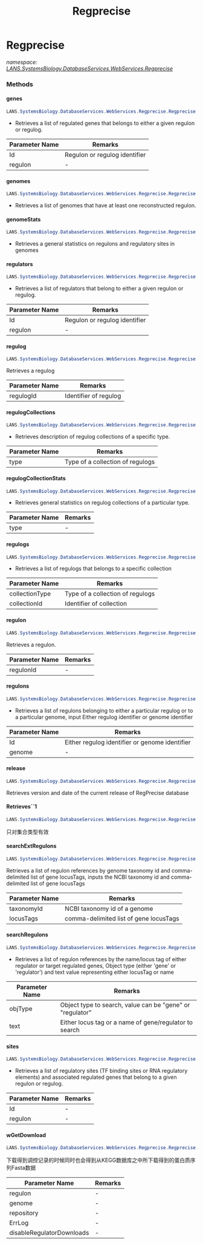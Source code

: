 ﻿---
title: Regprecise
---

# Regprecise
_namespace: [LANS.SystemsBiology.DatabaseServices.WebServices.Regprecise](N-LANS.SystemsBiology.DatabaseServices.WebServices.Regprecise.html)_





### Methods

#### genes
```csharp
LANS.SystemsBiology.DatabaseServices.WebServices.Regprecise.Regprecise.genes(System.Int32,System.Boolean)
```
+ Retrieves a list of regulated genes that belongs to either a given regulon or regulog.

|Parameter Name|Remarks|
|--------------|-------|
|Id|Regulon or regulog identifier|
|regulon|-|


#### genomes
```csharp
LANS.SystemsBiology.DatabaseServices.WebServices.Regprecise.Regprecise.genomes
```
+ Retrieves a list of genomes that have at least one reconstructed regulon.

#### genomeStats
```csharp
LANS.SystemsBiology.DatabaseServices.WebServices.Regprecise.Regprecise.genomeStats
```
+ Retrieves a general statistics on regulons and regulatory sites in genomes

#### regulators
```csharp
LANS.SystemsBiology.DatabaseServices.WebServices.Regprecise.Regprecise.regulators(System.Int32,System.Boolean)
```
+ Retrieves a list of regulators that belong to either a given regulon or regulog.

|Parameter Name|Remarks|
|--------------|-------|
|Id|Regulon or regulog identifier|
|regulon|-|


#### regulog
```csharp
LANS.SystemsBiology.DatabaseServices.WebServices.Regprecise.Regprecise.regulog(System.Int32)
```
Retrieves a regulog

|Parameter Name|Remarks|
|--------------|-------|
|regulogId|Identifier of regulog|


#### regulogCollections
```csharp
LANS.SystemsBiology.DatabaseServices.WebServices.Regprecise.Regprecise.regulogCollections(System.String)
```
+ Retrieves description of regulog collections of a specific type.

|Parameter Name|Remarks|
|--------------|-------|
|type|Type of a collection of regulogs|


#### regulogCollectionStats
```csharp
LANS.SystemsBiology.DatabaseServices.WebServices.Regprecise.Regprecise.regulogCollectionStats(System.String)
```
+ Retrieves general statistics on regulog collections of a particular type.

|Parameter Name|Remarks|
|--------------|-------|
|type|-|


#### regulogs
```csharp
LANS.SystemsBiology.DatabaseServices.WebServices.Regprecise.Regprecise.regulogs(System.String,System.Int32)
```
+ Retrieves a list of regulogs that belongs to a specific collection

|Parameter Name|Remarks|
|--------------|-------|
|collectionType|Type of a collection of regulogs|
|collectionId|Identifier of collection|


#### regulon
```csharp
LANS.SystemsBiology.DatabaseServices.WebServices.Regprecise.Regprecise.regulon(System.Int32)
```
Retrieves a regulon.

|Parameter Name|Remarks|
|--------------|-------|
|regulonId|-|


#### regulons
```csharp
LANS.SystemsBiology.DatabaseServices.WebServices.Regprecise.Regprecise.regulons(System.Int32,System.Boolean)
```
+ Retrieves a list of regulons belonging to either a particular regulog or to a particular genome, input Either regulog identifier or genome identifier

|Parameter Name|Remarks|
|--------------|-------|
|Id|Either regulog identifier or genome identifier|
|genome|-|


#### release
```csharp
LANS.SystemsBiology.DatabaseServices.WebServices.Regprecise.Regprecise.release
```
Retrieves version and date of the current release of RegPrecise database

#### Retrieves``1
```csharp
LANS.SystemsBiology.DatabaseServices.WebServices.Regprecise.Regprecise.Retrieves``1(System.String)
```
只对集合类型有效

#### searchExtRegulons
```csharp
LANS.SystemsBiology.DatabaseServices.WebServices.Regprecise.Regprecise.searchExtRegulons(System.Int32,System.String)
```
Retrieves a list of regulon references by genome taxonomy id and comma-delimited list of gene locusTags, inputs the NCBI taxonomy id and comma-delimited list of gene locusTags

|Parameter Name|Remarks|
|--------------|-------|
|taxonomyId|NCBI taxonomy id of a genome|
|locusTags|comma-delimited list of gene locusTags|


#### searchRegulons
```csharp
LANS.SystemsBiology.DatabaseServices.WebServices.Regprecise.Regprecise.searchRegulons(System.String,System.String)
```
+ Retrieves a list of regulon references by the name/locus tag of either regulator or target regulated genes, Object type (either 'gene' or 'regulator') and text value representing either locusTag or name

|Parameter Name|Remarks|
|--------------|-------|
|objType|Object type to search, value can be "gene" or "regulator"|
|text|Either locus tag or a name of gene/regulator to search|


#### sites
```csharp
LANS.SystemsBiology.DatabaseServices.WebServices.Regprecise.Regprecise.sites(System.Int32,System.Boolean)
```
+ Retrieves a list of regulatory sites (TF binding sites or RNA regulatory elements) and associated regulated genes that belong to a given regulon or regulog.

|Parameter Name|Remarks|
|--------------|-------|
|Id|-|
|regulon|-|


#### wGetDownload
```csharp
LANS.SystemsBiology.DatabaseServices.WebServices.Regprecise.Regprecise.wGetDownload(LANS.SystemsBiology.DatabaseServices.Regprecise.WebServices.JSONLDM.regulon,LANS.SystemsBiology.DatabaseServices.Regprecise.WebServices.JSONLDM.genome,System.String,Microsoft.VisualBasic.Logging.LogFile,System.Boolean)
```
下载得到调控记录的时候同时也会得到从KEGG数据库之中所下载得到的蛋白质序列Fasta数据

|Parameter Name|Remarks|
|--------------|-------|
|regulon|-|
|genome|-|
|repository|-|
|ErrLog|-|
|disableRegulatorDownloads|-|



